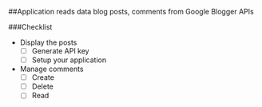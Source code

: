 ##Application reads data blog posts, comments from Google Blogger APIs

###Checklist

- Display the posts
  - [ ] Generate API key
  - [ ] Setup your application

- Manage comments
  - [ ] Create
  - [ ] Delete
  - [ ] Read
